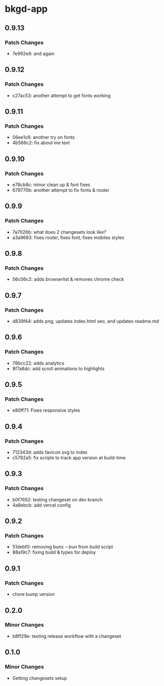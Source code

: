 # bkgd-app

## 0.9.13

### Patch Changes

- 7e992e8: and again

## 0.9.12

### Patch Changes

- c27ac53: another attempt to get fonts working

## 0.9.11

### Patch Changes

- 06ee1c6: another try on fonts
- 4b566c2: fix about me text

## 0.9.10

### Patch Changes

- e78cb8c: minor clean up & font fixes
- 679770b: another attempt to fix fonts & router

## 0.9.9

### Patch Changes

- 7a7026b: what does 2 changesets look like?
- a3a9683: fixes router, fixes font, fixes mobiles styles

## 0.9.8

### Patch Changes

- 56c06c2: adds browserlist & removes chrome check

## 0.9.7

### Patch Changes

- d839f44: adds png, updates index.html seo, and updates readme.md

## 0.9.6

### Patch Changes

- 78bcc22: adds analytics
- 8f7a8dc: add scroll animations to highlights

## 0.9.5

### Patch Changes

- e80ff71: Fixes responsive styles

## 0.9.4

### Patch Changes

- 712343d: adds favicon svg to index
- c5782a5: fix scripts to track app version at build-time

## 0.9.3

### Patch Changes

- b0f7652: testing changeset on dev branch
- 4a8ebcb: add vercel config

## 0.9.2

### Patch Changes

- 51debf0: removing bunx --bun from build script
- 88a19c7: fixing build & types for deploy

## 0.9.1

### Patch Changes

- chore bump version

## 0.2.0

### Minor Changes

- b8ff29e: testing release workflow with a changeset

## 0.1.0

### Minor Changes

- Getting changesets setup
